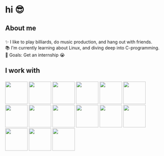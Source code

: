 <h1 align="left">hi 😎</h1>

###

<h2 align="left">About me</h2>

###

<p align="left">✨ I like to play billiards, do music production, and hang out with friends.<br>📚 I'm currently learning about Linux, and diving deep into C-programming.<br>🎯 Goals: Get an internship 😭</p>

###

<h2 align="left">I work with</h2>

###

<div align="left">
  <img src="https://img.shields.io/badge/C-A8B9CC?logo=c&logoColor=black&style=for-the-badge" height="72" />
  <img src="https://img.shields.io/badge/Java-007396?logo=openjdk&logoColor=white&style=for-the-badge" height="72" />
  <img src="https://img.shields.io/badge/Python-3776AB?logo=python&logoColor=white&style=for-the-badge" height="72" />
  <img src="https://img.shields.io/badge/TypeScript-3178C6?logo=typescript&logoColor=white&style=for-the-badge" height="72" />
  <img src="https://img.shields.io/badge/Tailwind-06B6D4?logo=tailwindcss&logoColor=black&style=for-the-badge" height="72" />
  <img src="https://img.shields.io/badge/React-61DAFB?logo=react&logoColor=black&style=for-the-badge" height="72" />
  <img src="https://img.shields.io/badge/Next.js-000000?logo=nextdotjs&logoColor=white&style=for-the-badge" height="72" />
  <img src="https://img.shields.io/badge/Spring-6DB33F?logo=spring&logoColor=black&style=for-the-badge" height="72" />
  <img src="https://img.shields.io/badge/PostgreSQL-4169E1?logo=postgresql&logoColor=white&style=for-the-badge" height="72" />
  <img src="https://img.shields.io/badge/Amazon%20DynamoDB-4053D6?logo=amazondynamodb&logoColor=white&style=for-the-badge" height="72" />
  <img src="https://img.shields.io/badge/AWS-232F3E?logo=amazonaws&logoColor=FF9900&style=for-the-badge" height="72" />
  <img src="https://img.shields.io/badge/Jupyter-F37626?logo=jupyter&logoColor=black&style=for-the-badge" height="72" />
  <img src="https://img.shields.io/badge/FastAPI-009688?logo=fastapi&logoColor=white&style=for-the-badge" height="72" />
  <img src="https://img.shields.io/badge/NumPy-013243?logo=numpy&logoColor=white&style=for-the-badge" height="72" />
  <img src="https://img.shields.io/badge/pandas-150458?logo=pandas&logoColor=white&style=for-the-badge" height="72" />
</div>
